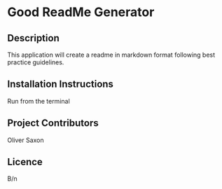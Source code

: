 # Good ReadMe Generator

  
## Description
This application will create a readme in markdown format following best practice guidelines.

  
## Installation Instructions
Run from the terminal

  
## Project Contributors
Oliver Saxon

  
## Licence
B/n
